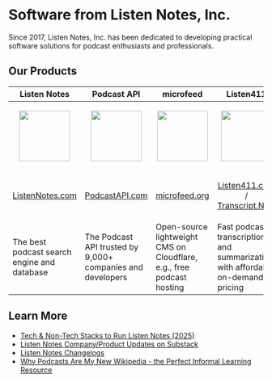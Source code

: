 # Software from Listen Notes, Inc.

Since 2017, Listen Notes, Inc. has been dedicated to developing practical software solutions for podcast enthusiasts and professionals.

## Our Products
| Listen Notes                                                                                                                                                               | Podcast API                                                                                                                                                                                                         | microfeed                                                                                                                                                                                                           | Listen411                                                                                                                                                                                                          |
|----------------------------------------------------------------------------------------------------------------------------------------------------------------------------|---------------------------------------------------------------------------------------------------------------------------------------------------------------------------------------------------------------------|---------------------------------------------------------------------------------------------------------------------------------------------------------------------------------------------------------------------|--------------------------------------------------------------------------------------------------------------------------------------------------------------------------------------------------------------------|
| <p align="center"><img src="https://changelog-cdn.listennotes.com/changelog-listennotes-com/production/media/image-0d8655dd224a47855d647f60baa1df4a.png" height="100"></p> | <p align="center"><a href="https://www.podcastapi.com"><img src="https://changelog-cdn.listennotes.com/changelog-listennotes-com/production/media/image-cec2c23834ce3e7f9333bc4fcb8771d2.png" height="100"></a></p> | <p align="center"><a href="https://www.microfeed.org/"><img src="https://changelog-cdn.listennotes.com/changelog-listennotes-com/production/media/image-cb3ebc5fd4866702b1f5110013b96547.png" height="100"></a></p> | <p align="center"><a href="https://www.listen411.com"><img src="https://changelog-cdn.listennotes.com/changelog-listennotes-com/production/media/image-cf8b89be4d45fa3d7dc92f6d79919d91.png" height="100"></a></p> |
| <p align="center">[ListenNotes.com](https://www.listennotes.com/)</p>                                                                                                      | <p align="center">[PodcastAPI.com](https://www.podcastapi.com)</p>                                                                                                                                                  | <p align="center">[microfeed.org](https://www.microfeed.org/)</p>                                                                                                                                                   | <p align="center">[Listen411.com](https://www.listen411.com) / [Transcript.New](https://transcript.new)</p>                                                                                                        |
| The best podcast search engine and database                                                                                                                                | The Podcast API trusted by 9,000+ companies and developers                                                                                                                                                          | Open-source lightweight CMS on Cloudflare, e.g., free podcast hosting                                                                                                                                               | Fast podcast transcription and summarization with affordable on-demand pricing                                                                                                                                     |

## Learn More
* [Tech & Non-Tech Stacks to Run Listen Notes (2025)](https://www.listennotes.com/blog/tech-non-tech-stacks-to-run-listen-notes-2025-113/)
* [Listen Notes Company/Product Updates on Substack](https://www.listennotes.fm/)
* [Listen Notes Changelogs](https://changelog.listennotes.com/)
* [Why Podcasts Are My New Wikipedia - the Perfect Informal Learning Resource](https://www.listennotes.com/blog/why-podcasts-are-my-new-wikipedia-the-perfect-41/)